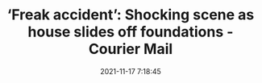 ---
"title": "‘Freak accident’: Shocking scene as house slides off foundations - Courier Mail"
"date": "2021-11-17 7:18:45"
"feed_name": "GOOGLENEWSCONSTRUCTION"
"feed_website": "https://news.google.com/search?q=construction%2Bincident&hl=en-US&gl=US&ceid=US:en"
"feed_rss": "https://news.google.com/rss/search?q=construction%2Bincident&hl=en-US&gl=US&ceid=US:en"
"link": "https://www.couriermail.com.au/news/queensland/house-under-works-collapses-in-new-farm/news-story/1f0b7c3156559a4e7574c92001517ad9"
"source": "{'href': 'https://www.couriermail.com.au', 'title': 'Courier Mail'}"
"file": "_posts/2021-1-1-4f0375aef0d3c20b74dd6562c1d489be0e478068.md"
"accident": "1"
"drilling": "1"
"dead": "0"
"injured": "0"
"arrested": "0"
"place": "unknown place"
"where": "unknown site"
"causes": "unknown"
"place_uri": "unknown place"
---